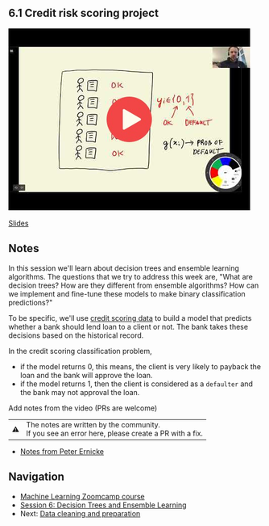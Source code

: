 
## 6.1 Credit risk scoring project

<a href="https://www.youtube.com/watch?v=GJGmlfZoCoU&list=PL3MmuxUbc_hIhxl5Ji8t4O6lPAOpHaCLR"><img src="images/thumbnail-6-01.jpg"></a>
 

[Slides](https://www.slideshare.net/AlexeyGrigorev/ml-zoomcamp-6-decision-trees-and-ensemble-learning)


## Notes

In this session we'll learn about decision trees and ensemble learning algorithms. The questions that we try to address this week are, "What are decision trees? How are they different from ensemble algorithms? How can we implement and fine-tune these models to make binary classification predictions?"

To be specific, we'll use [credit scoring data](https://github.com/gastonstat/CreditScoring) to build a model that predicts whether a bank should lend loan to a client or not. The bank takes these decisions based on the historical record.

In the credit scoring classification problem, 
- if the model returns 0, this means, the client is very likely to payback the loan and the bank will approve the loan.  
- if the model returns 1, then the client is considered as a `defaulter` and the bank may not approval the loan.

Add notes from the video (PRs are welcome)


<table>
   <tr>
      <td>⚠️</td>
      <td>
         The notes are written by the community. <br>
         If you see an error here, please create a PR with a fix.
      </td>
   </tr>
</table>

* [Notes from Peter Ernicke](https://knowmledge.com/2023/10/16/ml-zoomcamp-2023-decision-trees-and-ensemble-learning-part-1/)

## Navigation

* [Machine Learning Zoomcamp course](../)
* [Session 6: Decision Trees and Ensemble Learning](./)
* Next: [Data cleaning and preparation](02-data-prep.md)
